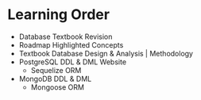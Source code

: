 # Learning Order
- Database Textbook Revision
- Roadmap Highlighted Concepts
- Textbook Database Design & Analysis | Methodology
- PostgreSQL DDL & DML Website
  - Sequelize ORM
- MongoDB DDL & DML
  - Mongoose ORM
